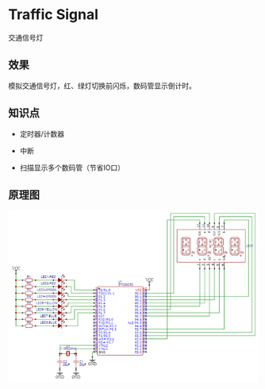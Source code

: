 # Traffic Signal

交通信号灯

## 效果

模拟交通信号灯，红、绿灯切换前闪烁，数码管显示倒计时。

## 知识点

* 定时器/计数器

* 中断

* 扫描显示多个数码管（节省IO口）

## 原理图

![原理图.png](原理图.png)
